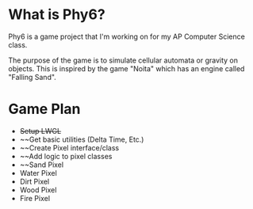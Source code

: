 # What is Phy6?
Phy6 is a game project that I'm working on for my AP Computer Science class.

The purpose of the game is to simulate cellular automata or gravity on objects.
This is inspired by the game "Noita" which has an engine called "Falling Sand".

# Game Plan
- ~~Setup LWGL~~ 
- ~~Get basic utilities (Delta Time, Etc.)
- ~~Create Pixel interface/class
- ~~Add logic to pixel classes
- ~~Sand Pixel
- Water Pixel
- Dirt Pixel
- Wood Pixel
- Fire Pixel
